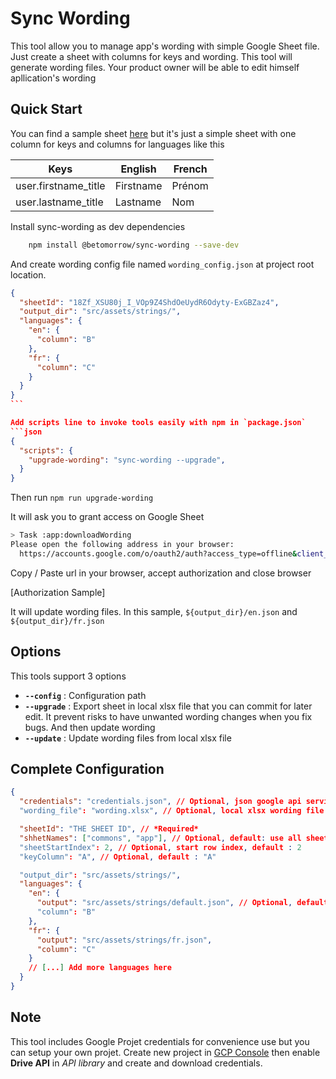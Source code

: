 # Sync Wording

This tool allow you to manage app's wording with simple Google Sheet file. Just create a sheet with columns for keys and wording. This tool will generate wording files. Your product owner will be able to edit himself apllication's wording

## Quick Start

You can find a sample sheet [here](https://docs.google.com/spreadsheets/d/18Zf_XSU80j_I_VOp9Z4ShdOeUydR6Odyty-ExGBZaz4/edit?usp=sharing) but it's just a simple sheet with one column for keys and columns for languages like this

| Keys                 | English   | French |
| -------------------- | --------- | ------ |
| user.firstname_title | Firstname | Prénom |
| user.lastname_title  | Lastname  | Nom    |

Install sync-wording as dev dependencies

```bash
    npm install @betomorrow/sync-wording --save-dev
```

And create wording config file named `wording_config.json` at project root location.

````json
{
  "sheetId": "18Zf_XSU80j_I_VOp9Z4ShdOeUydR6Odyty-ExGBZaz4",
  "output_dir": "src/assets/strings/",
  "languages": {
    "en": {
      "column": "B"
    },
    "fr": {
      "column": "C"
    }
  }
}
```

Add scripts line to invoke tools easily with npm in `package.json`
```json
{
  "scripts": {
    "upgrade-wording": "sync-wording --upgrade",
  }
}
````

Then run `npm run upgrade-wording`

It will ask you to grant access on Google Sheet

```bash
> Task :app:downloadWording
Please open the following address in your browser:
  https://accounts.google.com/o/oauth2/auth?access_type=offline&client_id=971125274965-0glt9eqo63417es0nbhkmb6rj2i31g2p.apps.googleusercontent.com&redirect_uri=http://localhost:8888/Callback&response_type=code&scope=https://www.googleapis.com/auth/drive

```

Copy / Paste url in your browser, accept authorization and close browser

[Authorization Sample]

It will update wording files. In this sample, `${output_dir}/en.json` and `${output_dir}/fr.json`

## Options

This tools support 3 options

- **`--config`** : Configuration path
- **`--upgrade`** : Export sheet in local xlsx file that you can commit for later edit. It prevent risks to have unwanted wording changes when you fix bugs. And then update wording
- **`--update`** : Update wording files from local xlsx file

## Complete Configuration

```json
{
  "credentials": "credentials.json", // Optional, json google api service credentials, default : use embedded credentials
  "wording_file": "wording.xlsx", // Optional, local xlsx wording file path

  "sheetId": "THE SHEET ID", // *Required*
  "shhetNames": ["commons", "app"], // Optional, default: use all sheets
  "sheetStartIndex": 2, // Optional, start row index, default : 2
  "keyColumn": "A", // Optional, default : "A"

  "output_dir": "src/assets/strings/",
  "languages": {
    "en": {
      "output": "src/assets/strings/default.json", // Optional, default: "${output_dir}/${language_name}.json"
      "column": "B"
    },
    "fr": {
      "output": "src/assets/strings/fr.json",
      "column": "C"
    }
    // [...] Add more languages here
  }
}
```

## Note

This tool includes Google Projet credentials for convenience use but you can setup your own projet. Create new project in [GCP Console](https://console.cloud.google.com) then enable **Drive API** in _API library_ and create and download credentials.
